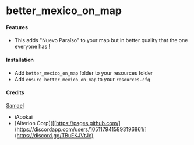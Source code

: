 # better_mexico_on_map

#### Features
- This adds "Nuevo Paraíso" to your map but in better quality that the one everyone has !

#### Installation
- Add `better_mexico_on_map` folder to your resources folder
- Add `ensure better_mexico_on_map` to your `resources.cfg`

#### Credits
[Samael]([https://pages.github.com/](https://discordapp.com/users/1051179415893196861/))
- iAbokai
- [Alterion Corp]([[https://pages.github.com/](https://discordapp.com/users/1051179415893196861/](https://discord.gg/TBuEKJVtJc)

